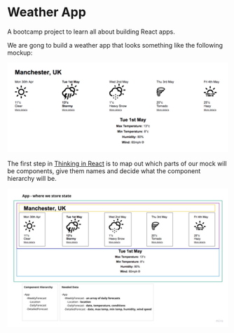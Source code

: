 # Weather App

A bootcamp project to learn all about building React apps.

We are gong to build a weather app that looks something like the following mockup:

<img src='./images-planning/weather-app-mock.png'>

The first step in [Thinking in React](https://reactjs.org/docs/thinking-in-react.html) is to map out which parts of our mock will be components, give them names and decide what the component hierarchy will be. 

<img src='./images-planning/Component-Plan.jpg'>

